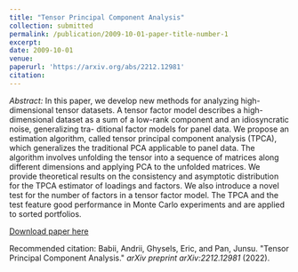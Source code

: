 ```yaml
---
title: "Tensor Principal Component Analysis"
collection: submitted
permalink: /publication/2009-10-01-paper-title-number-1
excerpt:
date: 2009-10-01
venue: 
paperurl: 'https://arxiv.org/abs/2212.12981'
citation:
---
```

*Abstract:* In this paper, we develop new methods for analyzing high-dimensional tensor datasets. A tensor factor model describes a high-dimensional dataset as a sum of a low-rank component and an idiosyncratic noise, generalizing tra- ditional factor models for panel data. We propose an estimation algorithm, called tensor principal component analysis (TPCA), which generalizes the traditional PCA applicable to panel data. The algorithm involves unfolding the tensor into a sequence of matrices along different dimensions and applying PCA to the unfolded matrices. We provide theoretical results on the consistency and asymptotic distribution for the TPCA estimator of loadings and factors. We also introduce a novel test for the number of factors in a tensor factor model. The TPCA and the test feature good performance in Monte Carlo experiments and are applied to sorted portfolios.

[Download paper here](https://arxiv.org/abs/2212.12981)

Recommended citation: Babii, Andrii, Ghysels, Eric, and Pan, Junsu. "Tensor Principal Component Analysis." *arXiv preprint arXiv:2212.12981* (2022).
